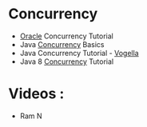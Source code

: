 # Concurrency
* [Oracle](https://docs.oracle.com/javase/tutorial/essential/concurrency/) Concurrency Tutorial
* Java [Concurrency](ttps://www.ibm.com/developerworks/library/j-jvmc2/index.html) Basics
* Java Concurrency Tutorial - [Vogella](http://www.vogella.com/tutorials/JavaConcurrency/article.html)
* Java 8 [Concurrency](http://winterbe.com/posts/2015/04/07/java8-concurrency-tutorial-thread-executor-examples/) Tutorial

# Videos :
* Ram N
